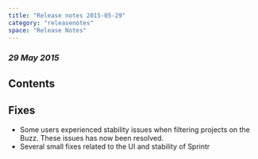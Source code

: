 ```yaml
---
title: "Release notes 2015-05-29"
category: "releasenotes"
space: "Release Notes"
---
```



### _29 May 2015_

## Contents

## Fixes

*   Some users experienced stability issues when filtering projects on the Buzz. These issues has now been resolved.
*   Several small fixes related to the UI and stability of Sprintr